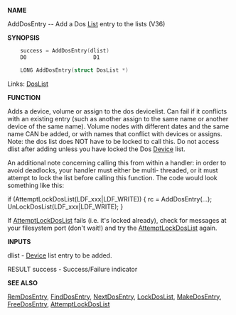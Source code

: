 
**NAME**

AddDosEntry -- Add a Dos [List](_OOWD) entry to the lists (V36)

**SYNOPSIS**

```c
    success = AddDosEntry(dlist)
    D0                     D1

    LONG AddDosEntry(struct DosList *)

```
Links: [DosList](_OOWX) 

**FUNCTION**

Adds a device, volume or assign to the dos devicelist.  Can fail if it
conflicts with an existing entry (such as another assign to the same
name or another device of the same name).  Volume nodes with different
dates and the same name CAN be added, or with names that conflict with
devices or assigns.  Note: the dos list does NOT have to be locked to
call this.  Do not access dlist after adding unless you have locked the
Dos [Device](_OOXW) list.

An additional note concerning calling this from within a handler:
in order to avoid deadlocks, your handler must either be multi-
threaded, or it must attempt to lock the list before calling this
function.  The code would look something like this:

if (AttemptLockDosList(LDF_xxx|LDF_WRITE))
{
rc = AddDosEntry(...);
UnLockDosList(LDF_xxx|LDF_WRITE);
}

If [AttemptLockDosList](AttemptLockDosList) fails (i.e. it's locked already), check for
messages at your filesystem port (don't wait!) and try the
[AttemptLockDosList](AttemptLockDosList) again.

**INPUTS**

dlist   - [Device](_OOXW) list entry to be added.

RESULT
success - Success/Failure indicator

**SEE ALSO**

[RemDosEntry](RemDosEntry), [FindDosEntry](FindDosEntry), [NextDosEntry](NextDosEntry), [LockDosList](LockDosList),
[MakeDosEntry](MakeDosEntry), [FreeDosEntry](FreeDosEntry), [AttemptLockDosList](AttemptLockDosList)
